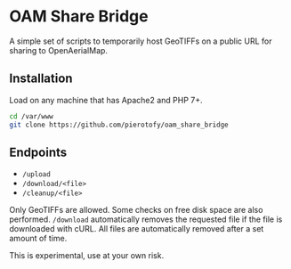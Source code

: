 # OAM Share Bridge
A simple set of scripts to temporarily host GeoTIFFs on a public URL for sharing to OpenAerialMap.

## Installation

Load on any machine that has Apache2 and PHP 7+.

```bash
cd /var/www
git clone https://github.com/pierotofy/oam_share_bridge
```

## Endpoints

 - `/upload`
 - `/download/<file>`
 - `/cleanup/<file>`
 
 Only GeoTIFFs are allowed. Some checks on free disk space are also performed. `/download` automatically removes the requested file if the file is downloaded with cURL. All files are automatically removed after a set amount of time.
 
 This is experimental, use at your own risk.
